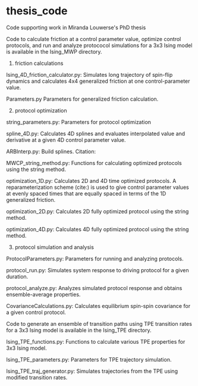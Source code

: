 # thesis_code
 Code supporting work in Miranda Louwerse's PhD thesis

Code to calculate friction at a control parameter value, optimize control protocols, and run and analyze protococol simulations for a 3x3 Ising model is available in the Ising_MWP directory.

1. friction calculations

Ising_4D_friction_calculator.py:
Simulates long trajectory of spin-flip dynamics and calculates 4x4 generalized friction at one control-parameter value.

Parameters.py
Parameters for generalized friction calculation.

2. protocol optimization

string_parameters.py:
Parameters for protocol optimization

spline_4D.py:
Calculates 4D splines and evaluates interpolated value and derivative at a given 4D control parameter value.

ARBInterp.py:
Build splines. Citation:

MWCP_string_method.py:
Functions for calculating optimized protocols using the string method.

optimization_1D.py:
Calculates 2D and 4D time optimized protocols. A reparameterization scheme (cite:) is used to give control parameter values at evenly spaced times that are equally spaced in terms of the 1D generalized friction. 

optimization_2D.py:
Calculates 2D fully optimized protocol using the string method.

optimization_4D.py:
Calculates 4D fully optimized protocol using the string method.

3. protocol simulation and analysis

ProtocolParameters.py:
Parameters for running and analyzing protocols.

protocol_run.py:
Simulates system response to driving protocol for a given duration.

protocol_analyze.py:
Analyzes simulated protocol response and obtains ensemble-average properties.

CovarianceCalculations.py:
Calculates equilibrium spin-spin covariance for a given control protocol.


Code to generate an ensemble of transition paths using TPE transition rates for a 3x3 Ising model is available in the Ising_TPE directory.

Ising_TPE_functions.py:
Functions to calculate various TPE properties for 3x3 Ising model.

Ising_TPE_parameters.py:
Parameters for TPE trajectory simulation.

Ising_TPE_traj_generator.py:
Simulates trajectories from the TPE using modified transition rates.
